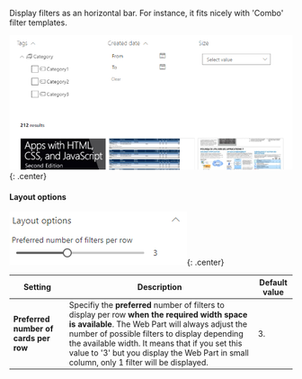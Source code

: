 Display filters as an horizontal bar. For instance, it fits nicely with 'Combo' filter templates.

!["Horizontal"](../../../../assets/webparts/data_filters/layouts/horizontal_layout.png){: .center}

#### Layout options

!["Horizontal layout options"](../../../../assets/webparts/data_filters/layouts/horizontal_options.png){: .center}

| Setting | Description | Default value 
| ------- |---------------- | ----------
| **Preferred number of cards per row** | Specifiy the **preferred** number of filters to display per row **when the required width space is available**. The Web Part will always adjust the number of possible filters to display depending the available width. It means that if you set this value to '3' but you display the Web Part in small column, only 1 filter will be displayed. | 3.